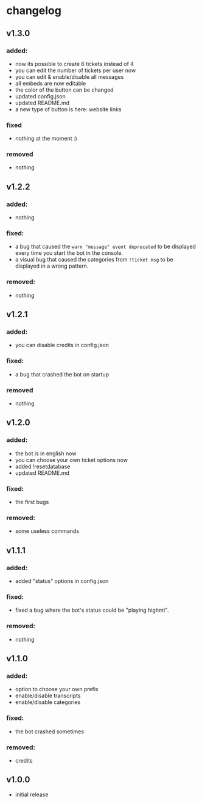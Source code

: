 # changelog

## v1.3.0
### added:
- now its possible to create 6 tickets instead of 4
- you can edit the number of tickets per user now
- you can edit & enable/disable all messages
- all embeds are now editable
- the color of the button can be changed
- updated config.json
- updated README.md
- a new type of button is here: website links
### fixed
- nothing at the moment :)
### removed
- nothing

## v1.2.2
### added:
- nothing
### fixed:
- a bug that caused the `warn "message" event deprecated` to be displayed every time you start the bot in the console.
- a visual bug that caused the categories from `!ticket msg` to be displayed in a wrong pattern.
### removed:
- nothing

## v1.2.1
### added:
- you can disable credits in config.json
### fixed:
- a bug that crashed the bot on startup
### removed
- nothing

## v1.2.0
### added:
- the bot is in english now
- you can choose your own ticket options now
- added !resetdatabase
- updated README.md
### fixed:
- the first bugs
### removed:
- some useless commands

## v1.1.1
### added:
- added "status" options in config.json
### fixed:
- fixed a bug where the bot's status could be "playing highmt".
### removed:
- nothing

## v1.1.0
### added:
- option to choose your own prefix
- enable/disable transcripts
- enable/disable categories
### fixed:
- the bot crashed sometimes
### removed:
- credits

## v1.0.0
- initial release